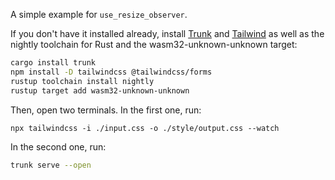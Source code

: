 A simple example for `use_resize_observer`.

If you don't have it installed already, install [Trunk](https://trunkrs.dev/) and [Tailwind](https://tailwindcss.com/docs/installation)
as well as the nightly toolchain for Rust and the wasm32-unknown-unknown target:

```bash
cargo install trunk
npm install -D tailwindcss @tailwindcss/forms
rustup toolchain install nightly
rustup target add wasm32-unknown-unknown
```

Then, open two terminals. In the first one, run:

```
npx tailwindcss -i ./input.css -o ./style/output.css --watch
```

In the second one, run:

```bash
trunk serve --open
```